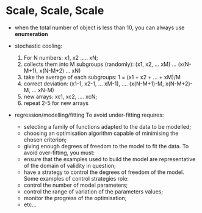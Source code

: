 # Scale, Scale, Scale
* when the total number of object is less than 10, you can always use **enumeration**

* stochastic cooling: 
    1. For N numbers: x1, x2 ..... xN;
    2. collects them into M subgroups (randomly): (x1, x2, ... xM) ... (x(N-M+1), x(N-M+2) ... xN)
    3. take the average of each subgroups: <x>1 = (x1 + x2 + ... + xM)/M
    4. correct deviation: (x1-<x>1, x2-<x>1, ... xM-<x>1), .... (x(N-M+1)-<x>M, x(N-M+2)-<x>M, ... xN-<x>M)
    5. new arrays: xc1, xc2, .... xcN;
    6. repeat 2-5 for new arrays

* regression/modelling/fitting
  To avoid under-fitting requires:
    * selecting a family of functions adapted to the data to be modelled;
    * choosing an optimisation algorithm capable of minimising the chosen criterion;
    * giving enough degrees of freedom to the model to fit the data.
  To avoid over-fitting, you must:
    * ensure that the examples used to build the model are representative of the domain of validity in question;
    * have a strategy to control the degrees of freedom of the model.
  Some examples of control strategies role:
    * control the number of model parameters;
    * control the range of variation of the parameters values;
    * monitor the progress of the optimisation;
    * etc...
